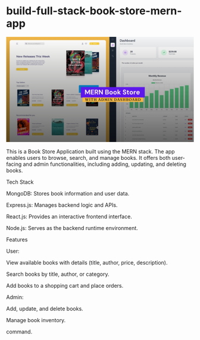 # build-full-stack-book-store-mern-app
![full-stack-book-store-mern-project](/frontend/src/assets/github-cover.png)

This is a Book Store Application built using the MERN stack. The app enables users to browse, search, and manage books. It offers both user-facing and admin functionalities, including adding, updating, and deleting books.

Tech Stack

MongoDB: Stores book information and user data.

Express.js: Manages backend logic and APIs.

React.js: Provides an interactive frontend interface.

Node.js: Serves as the backend runtime environment.

Features

User:

View available books with details (title, author, price, description).

Search books by title, author, or category.

Add books to a shopping cart and place orders.

Admin:

Add, update, and delete books.

Manage book inventory.

command.
